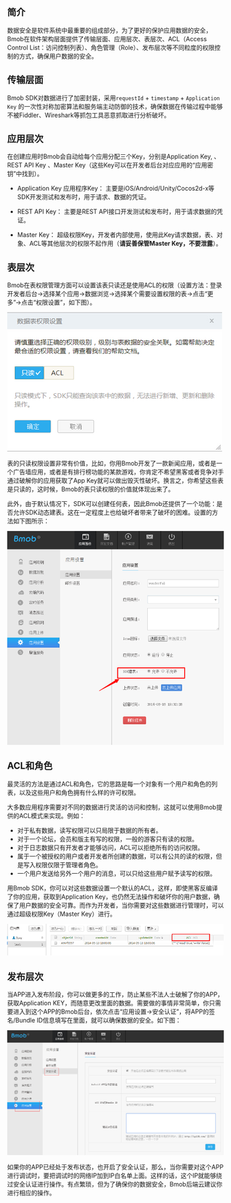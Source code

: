 ## 简介

数据安全是软件系统中最重要的组成部分，为了更好的保护应用数据的安全，Bmob在软件架构层面提供了传输层面、应用层次、表层次、ACL（Access Control List：访问控制列表）、角色管理（Role）、发布层次等不同粒度的权限控制的方式，确保用户数据的安全。

## 传输层面

Bmob SDK对数据进行了加密封装，采用`requestId` + `timestamp` + `Application Key` 的一次性对称加密算法和服务端主动防御的技术，确保数据在传输过程中能够不被Fiddler、Wireshark等抓包工具恶意抓取进行分析破坏。

## 应用层次

在创建应用时Bmob会自动给每个应用分配三个Key，分别是Application Key, 、REST API Key 、Master Key（这些Key可以在开发者后台对应应用的“应用密钥”中找到）。

- Application Key 应用程序Key：
主要是iOS/Android/Unity/Cocos2d-x等SDK开发测试和发布时，用于请求、数据的凭证。

- REST API Key：
主要是REST API接口开发测试和发布时，用于请求数据的凭证。

- Master Key：
超级权限Key，开发者内部使用，使用此Key请求数据，表、对象、ACL等其他层次的权限不起作用（**请妥善保管Master Key，不要泄露**）。

## 表层次
Bmob在表权限管理方面可以设置该表只读还是使用ACL的权限（设置方法：登录开发者后台->选择某个应用->数据浏览->选择某个需要设置权限的表->点击“更多”->点击“权限设置”，如下图）。

![](image/readonly.jpg)

表的只读权限设置非常有价值，比如，你用Bmob开发了一款新闻应用，或者是一个广告墙应用，或者是有排行榜功能的某款游戏，你肯定不希望黑客或者竞争对手通过破解你的应用获取了App Key就可以做出毁灭性破坏。换言之，你希望这些表是只读的，这时候，Bmob的表只读权限的价值就体现出来了。

此外，由于默认情况下，SDK可以创建任何表，因此Bmob还提供了一个功能：是否允许SDK动态建表。这在一定程度上也给破坏者带来了破坏的困难。设置的方法如下图所示：

![](image/sdk.png)

## ACL和角色

最灵活的方法是通过ACL和角色，它的思路是每一个对象有一个用户和角色的列表，以及这些用户和角色拥有什么样的许可权限。

大多数应用程序需要对不同的数据进行灵活的访问和控制，这就可以使用Bmob提供的ACL模式来实现。例如：

- 对于私有数据，读写权限可以只局限于数据的所有者。
- 对于一个论坛，会员和版主有写的权限，一般的游客只有读的权限。
- 对于日志数据只有开发者才能够访问，ACL可以拒绝所有的访问权限。
- 属于一个被授权的用户或者开发者所创建的数据，可以有公共的读的权限，但是写入权限仅限于管理者角色。
- 一个用户发送给另外一个用户的消息，可以只给这些用户赋予读写的权限。

用Bmob SDK，你可以对这些数据设置一个默认的ACL，这样，即使黑客反编译了你的应用，获取到Application Key，也仍然无法操作和破坏你的用户数据，确保了用户数据的安全可靠。而作为开发者，当你需要对这些数据进行管理时，可以通过超级权限Key（Master Key）进行。

![](image/acl.jpg)

## 发布层次

当APP进入发布阶段，你可以做更多的工作，防止某些不法人士破解了你的APP，获取Application KEY，而随意更改里面的数据。需要做的事情非常简单，你只需要进入到这个APP的Bmob后台，依次点击“应用设置->安全认证”，将APP的签名/Bundle ID信息填写在里面，就可以确保数据的安全。如下图：

![](image/safesetting.jpg)

如果你的APP已经处于发布状态，也开启了安全认证，那么，当你需要对这个APP进行调试时，要把调试时的网络IP加到IP白名单上面。这样的话，这个IP就能够绕过安全认证进行操作。有点繁琐，但为了确保你的数据安全，Bmob后端云建议你进行相应的操作。
